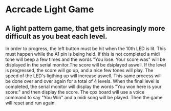 # Acrcade Light Game


## A light pattern game, that gets increasingly more difficult as you beat each level. 
In order to progress, the left button must be hit when the 10th LED is lit. This must happen while the A1 pin is being held. If this is not completed a midi tone will beep a few times and the words "You lose. Your score was" will be displayed in the serial monitor.The score will be dsiplayed aswell. If the level is progressed, the score will go up, and a nice few tones will play. The speed of the LED's ligthing up will increase aswell. This same process will be done over and over again for a total of 4 levels. When the final level is completed, the serial monitor will display the words "You won here is your score:" and then display the score. The cpx board will use a voice command to say "You Win" and a midi song will be played. Then the game will reset and run again. 
